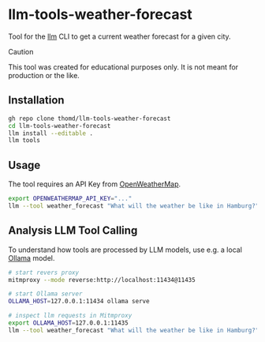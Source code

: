 # llm-tools-weather-forecast

Tool for the [llm](https://github.com/simonw/llm) CLI to get a current weather forecast for a given city.

> [!CAUTION]
> This tool was created for educational purposes only. It is not meant for production or the like.

## Installation

```bash
gh repo clone thomd/llm-tools-weather-forecast
cd llm-tools-weather-forecast
llm install --editable .
llm tools
```

## Usage

The tool requires an API Key from [OpenWeatherMap](https://openweathermap.org/api).

```bash
export OPENWEATHERMAP_API_KEY="..."
llm --tool weather_forecast "What will the weather be like in Hamburg?" --tools-debug
```

## Analysis LLM Tool Calling

To understand how tools are processed by LLM models, use e.g. a local [Ollama](https://ollama.com/) model.

```bash
# start revers proxy
mitmproxy --mode reverse:http://localhost:11434@11435

# start Ollama server
OLLAMA_HOST=127.0.0.1:11434 ollama serve

# inspect llm requests in Mitmproxy
export OLLAMA_HOST=127.0.0.1:11435
llm --tool weather_forecast "What will the weather be like in Hamburg?" --no-stream
```
